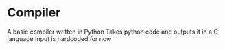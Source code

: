 # Compiler
A basic compiler written in Python
Takes python code and outputs it in a C language
Input is hardcoded for now
